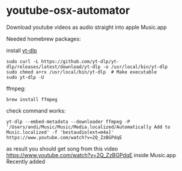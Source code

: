# youtube-osx-automator
Download youtube videos as audio straight into apple Music.app


Needed homebrew packages:

install [yt-dlp](https://github.com/yt-dlp/yt-dlp)

```
sudo curl -L https://github.com/yt-dlp/yt-dlp/releases/latest/download/yt-dlp -o /usr/local/bin/yt-dlp
sudo chmod a+rx /usr/local/bin/yt-dlp  # Make executable
sudo yt-dlp -U
```


ffmpeg:

```
brew install ffmpeg
```


check command works:

```
yt-dlp --embed-metadata --downloader ffmpeg -P '/Users/andi/Music/Music/Media.localized/Automatically Add to Music.localized' -f 'bestaudio[ext=m4a]' https://www.youtube.com/watch?v=2Q_ZzBGPdqE
```

as result you should get song from this video https://www.youtube.com/watch?v=2Q_ZzBGPdqE inside Music.app  Recently added

